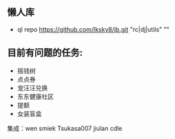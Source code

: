## 懒人库
* ql repo https://github.com/lksky8/jb.git "rc|dj|utils" ""

## 目前有问题的任务:
* 摇钱树
* 点点券
* 宠汪汪兑换
* 东东健康社区
* 提额
* 女装盲盒

集成：wen smiek Tsukasa007 jiulan cdle
